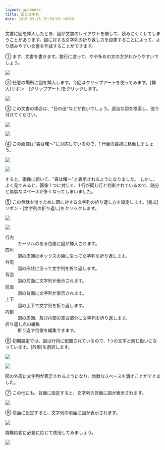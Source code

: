 ```yaml
---
layout: appendix
title: 図と文字列
date: 2016-03-15 15:58:09 +0900
---
```



文書に図を挿入したとき、図が文書のレイアウトを崩して、読みにくくしてしまうことがあります。図に対する文字列の折り返し方を設定することによって、より読みやすい文書を作成することができます。

&#9312; まず、文書を書きます。数行に渡って、やや多めの文の方がわかりやすいでしょう。

![](pic/word02_clip_01clip.png)

&#9313; 任意の場所に図を挿入します。今回はクリップアートを使ってみます。[挿入]リボン - [クリップアート]をクリックします。

![](pic/word02_clip_02clip.png)

&#9314; この文書の場合は、"日の出"などが良いでしょう。適当な図を検索し、張り付けてください。

![](pic/word02_clip_03clip.png)

![](pic/word02_clip_04clip.png)

&#9315; この画像は"春は曙〜"に対応しているので、1 行目の最初に移動しましょう。

![](pic/word02_clip_05clip.png)

![](pic/word02_clip_06clip.png)

すると、画像に続いて、"春は曙〜"と表示されるようになりました。
しかし、よく見てみると、画像 1 つに対して、1 行が同じ行と判断されているので、随分と無駄なスペースが多くなってしまいました。

&#9316; この無駄を消すために図に対する文字列の折り返し方を設定します。[書式]リボン - [文字列の折り返し]をクリックします。

![](pic/word02_clip_07clip.png)

![](pic/word02_clip_08clip.png)

<dl>
<dt>行内</dt><dd>カーソルのある位置に図が挿入されます。</dd>
<dt>四角</dt><dd>図の周囲のボックスの線に沿って文字列を折り返します。</dd>
<dt>外周</dt><dd>図の形状に沿って文字列を折り返します。</dd>
<dt>背面</dt><dd>図の前面に文字列が表示されます。</dd>
<dt>前面</dt><dd>図の背面に文字列が表示されます。</dd>
<dt>上下</dt><dd>図の上下で文字列を折り返します。</dd>
<dt>内部</dt><dd>図の周囲、及び内部の空白部分に文字列を折り返します。</dd>
<dt>折り返し点の編集</dt><dd>折り返す位置を編集できます。</dd>
</dl>

&#9317; 初期設定では、図は行内に配置されているので、1つの文字と同じ扱いになっています。[外周]を選択します。

![](pic/word02_clip_09clip.png)

![](pic/word02_clip_10clip.png)

図の外周に文字列が表示されるようになり、無駄なスペースを消すことができました。

&#9318; この他にも、背面に設定すると、文字列の背面に図が表示されます。

![](pic/word02_clip_11clip.png)

&#9319; 前面に設定すると、文字列の前面に図が表示されます。

![](pic/word02_clip_12clip.png)

臨機応変に必要に応じて使用してみましょう。

![](pic/word02_clip_13clip.png)

